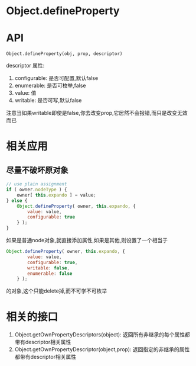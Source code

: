 # Object.defineProperty 

# API

`Object.defineProperty(obj, prop, descriptor)`

descriptor 属性:

1. configurable: 是否可配置,默认false
2. enumerable: 是否可枚举,false
3. value: 值
4. writable: 是否可写,默认false

注意当如果writable即使是false,你去改变prop,它居然不会报错,而只是改变无效而已

# 相关应用

## 尽量不破坏原对象

```javascript
// use plain assignment
if ( owner.nodeType ) {
    owner[ this.expando ] = value;
} else {
    Object.defineProperty( owner, this.expando, { 
        value: value,
        configurable: true
    } );
}
```

如果是普通node对象,就直接添加属性,如果是其他,则设置了一个相当于

```javascript
Object.defineProperty( owner, this.expando, { 
        value: value,
        configurable: true,
        writable: false,
        enumerable: false
    } );

```

的对象,这个只能delete掉,而不可学不可枚举
   


# 相关的接口

1. Object.getOwnPropertyDescriptors(object): 返回所有非继承的每个属性都带有descriptor相关属性
2. Object.getOwnPropertyDescriptor(object,prop): 返回指定的非继承的属性都带有descriptor相关属性